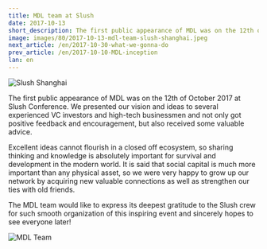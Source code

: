```yaml
---
title: MDL team at Slush
date: 2017-10-13
short_description: The first public appearance of MDL was on the 12th of October 2017 at Slush Conference
image: images/80/2017-10-13-mdl-team-slush-shanghai.jpeg
next_article: /en/2017-10-30-what-we-gonna-do
prev_article: /en/2017-10-10-MDL-inception
lan: en
---
```


![Slush Shanghai](https://ipfs.io/ipfs/QmcN4PPiFfizycvjp5xteL2RPjresxXCau51USXifKLcdP)

The first public appearance of MDL was on the 12th of October 2017 at Slush Conference. We presented our vision and ideas to several experienced VC investors and high-tech businessmen and not only got positive feedback and encouragement, but also received some valuable advice.

Excellent ideas cannot flourish in a closed off ecosystem, so sharing thinking and knowledge is absolutely important for survival and development in the modern world. It is said that social capital is much more important than any physical asset, so we were very happy to grow up our network by acquiring new valuable connections as well as strengthen our ties with old friends.

The MDL team would like to express its deepest gratitude to the Slush crew for such smooth organization of this inspiring event and sincerely hopes to see everyone later!


![MDL Team](https://ipfs.io/ipfs/QmWuLRdCaiGCN2ko5fAFjHk8uwnvFMFH2j5HCPojPu7GKQ)
